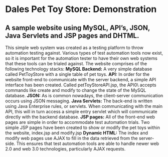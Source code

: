 # Dales Pet Toy Store: Demonstration
## A sample website using MySQL, API’s, JSON, Java Servlets and JSP pages and DHTML.
This simple web system was created as a testing platform to throw automation testing against. Various types of test automation tools now exist, so it is important for the automation tester to have their own web systems that these tools can be trialed against. The website  comprises of the following technology stacks:
**MySQL Backend:** A very simple database called PetToyStore with a single table of pet toys.
**API:** In order for the website front-end to communicate with the server backend, a simple API interface has been created. Called petToyStoreAPI.jsp, the API0\ accepts commands like create and modify to change the state of the MySQL database.
**JSON:** As is common nowadays, the client-server communication occurs using JSON messaging.
**Java Servlets:** The back-end is written using Java Enterprise rules, or servlets. When communicating with the main API, this will in turn access a simple entry servlet which will communicate directly with the backend database.
**JSP pages:** All of the front-end web pages are simple in order to accommodate test automation trials. Two simple JSP pages have been created to show or modify the pet toys within the website, index.jsp and modify.jsp
**Dynamic HTML:** The index and modify web pages use AJAX to fill in the data retrieved from the server-side. This ensures that test automation tools are able to handle newer web 2.0 and web 3.0 technologies, particularly AJAX requests.
